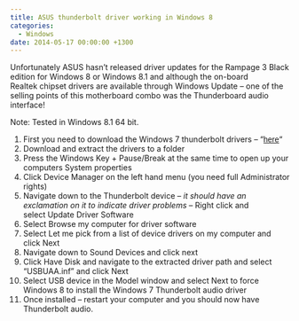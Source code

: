 ```yaml
---
title: ASUS thunderbolt driver working in Windows 8
categories:
  - Windows
date: 2014-05-17 00:00:00 +1300
---
```


Unfortunately ASUS hasn&#8217;t released driver updates for the Rampage 3 Black edition for Windows 8 or Windows 8.1 and although the on-board Realtek chipset drivers are available through Windows Update &#8211; one of the selling points of this motherboard combo was the Thunderboard audio interface!

Note: Tested in Windows 8.1 64 bit.

  1. First you need to download the Windows 7 thunderbolt drivers &#8211; &#8220;<a style="font-family: sans-serif;font-style: normal" title="ASUS Rampage 3 Black Edition Drivers/Utilities" href="http://support.asus.com/download.aspx?SLanguage=en&m=Rampage%20III%20Black%20Edition&os=30" target="_blank">here</a>&#8220;
  2. Download and extract the drivers to a folder
  3. Press the Windows Key + Pause/Break at the same time to open up your computers System properties
  4. Click Device Manager on the left hand menu (you need full Administrator rights)
  5. Navigate down to the Thunderbolt device &#8211; _it should have an exclamation on it to indicate driver problems_ &#8211; Right click and select Update Driver Software
  6. Select Browse my computer for driver software
  7. Select Let me pick from a list of device drivers on my computer and click Next
  8. Navigate down to Sound Devices and click next
  9. Click Have Disk and navigate to the extracted driver path and select &#8220;USBUAA.inf&#8221; and click Next
 10. Select USB device in the Model window and select Next to force Windows 8 to install the Windows 7 Thunderbolt audio driver
 11. Once installed &#8211; restart your computer and you should now have Thunderbolt audio.
